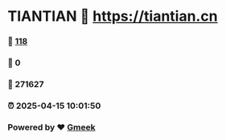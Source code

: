 # TIANTIAN :link: https://tiantian.cn 
### :page_facing_up: [118](https://tiantian.cn/tag.html) 
### :speech_balloon: 0 
### :hibiscus: 271627 
### :alarm_clock: 2025-04-15 10:01:50 
### Powered by :heart: [Gmeek](https://github.com/Meekdai/Gmeek)
